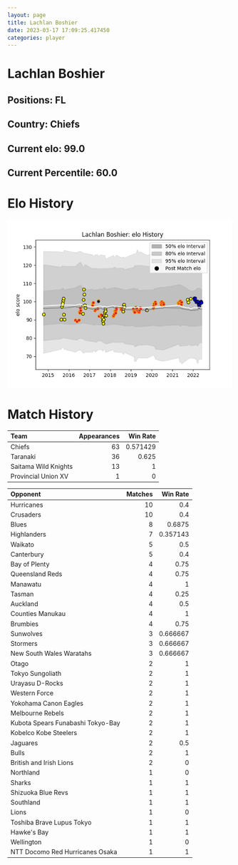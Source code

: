 ```yaml
---  
layout: page  
title: Lachlan Boshier  
date: 2023-03-17 17:09:25.417450  
categories: player  
---
```

# Lachlan Boshier

## Positions: FL

## Country: Chiefs

## Current elo: 99.0

## Current Percentile: 60.0

# Elo History


![elo history](history_LachlanBoshier.png)
# Match History


| Team                 |   Appearances |   Win Rate |
|:---------------------|--------------:|-----------:|
| Chiefs               |            63 |   0.571429 |
| Taranaki             |            36 |   0.625    |
| Saitama Wild Knights |            13 |   1        |
| Provincial Union XV  |             1 |   0        |

| Opponent                          |   Matches |   Win Rate |
|:----------------------------------|----------:|-----------:|
| Hurricanes                        |        10 |   0.4      |
| Crusaders                         |        10 |   0.4      |
| Blues                             |         8 |   0.6875   |
| Highlanders                       |         7 |   0.357143 |
| Waikato                           |         5 |   0.5      |
| Canterbury                        |         5 |   0.4      |
| Bay of Plenty                     |         4 |   0.75     |
| Queensland Reds                   |         4 |   0.75     |
| Manawatu                          |         4 |   1        |
| Tasman                            |         4 |   0.25     |
| Auckland                          |         4 |   0.5      |
| Counties Manukau                  |         4 |   1        |
| Brumbies                          |         4 |   0.75     |
| Sunwolves                         |         3 |   0.666667 |
| Stormers                          |         3 |   0.666667 |
| New South Wales Waratahs          |         3 |   0.666667 |
| Otago                             |         2 |   1        |
| Tokyo Sungoliath                  |         2 |   1        |
| Urayasu D-Rocks                   |         2 |   1        |
| Western Force                     |         2 |   1        |
| Yokohama Canon Eagles             |         2 |   1        |
| Melbourne Rebels                  |         2 |   1        |
| Kubota Spears Funabashi Tokyo-Bay |         2 |   1        |
| Kobelco Kobe Steelers             |         2 |   1        |
| Jaguares                          |         2 |   0.5      |
| Bulls                             |         2 |   1        |
| British and Irish Lions           |         2 |   0        |
| Northland                         |         1 |   0        |
| Sharks                            |         1 |   1        |
| Shizuoka Blue Revs                |         1 |   1        |
| Southland                         |         1 |   1        |
| Lions                             |         1 |   0        |
| Toshiba Brave Lupus Tokyo         |         1 |   1        |
| Hawke's Bay                       |         1 |   1        |
| Wellington                        |         1 |   0        |
| NTT Docomo Red Hurricanes Osaka   |         1 |   1        |